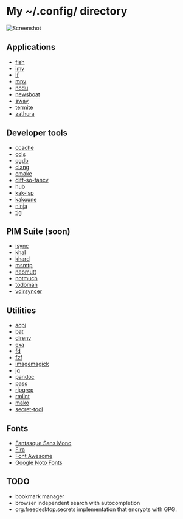 My ~/.config/ directory
=======================

![Screenshot](https://raw.githubusercontent.com/purpleKarrot/dotfiles/master/screenshot.png)

## Applications

* [fish](https://fishshell.com/)
* [imv](http://github.com/eXeC64/imv/)
* [lf](https://godoc.org/github.com/gokcehan/lf)
* [mpv](https://mpv.io/)
* [ncdu](https://dev.yorhel.nl/ncdu)
* [newsboat](https://newsboat.org/)
* [sway](https://swaywm.org/)
* [termite](https://github.com/thestinger/termite/)
* [zathura](https://pwmt.org/projects/zathura/)

## Developer tools

* [ccache](https://ccache.samba.org/)
* [ccls](https://github.com/MaskRay/ccls)
* [cgdb](https://cgdb.github.io/)
* [clang](https://clang.llvm.org/)
* [cmake](https://cmake.org/)
* [diff-so-fancy](https://github.com/so-fancy/diff-so-fancy)
* [hub](https://hub.github.com/)
* [kak-lsp](https://github.com/ul/kak-lsp)
* [kakoune](http://kakoune.org/)
* [ninja](https://ninja-build.org/)
* [tig](http://jonas.nitro.dk/tig/)

## PIM Suite (soon)

* [isync](http://isync.sourceforge.net)
* [khal](http://lostpackets.de/khal/)
* [khard](https://github.com/scheibler/khard)
* [msmtp](http://msmtp.sourceforge.net/)
* [neomutt](http://www.neomutt.org/)
* [notmuch](http://notmuchmail.org/)
* [todoman](https://todoman.rtfd.org/)
* [vdirsyncer](https://vdirsyncer.rtfd.org/)

## Utilities

* [acpi](https://acpiclient.sourceforge.io/)
* [bat](https://github.com/sharkdp/bat)
* [direnv](https://direnv.net/)
* [exa](https://the.exa.website/)
* [fd](https://github.com/sharkdp/fd)
* [fzf](https://github.com/junegunn/fzf)
* [imagemagick](https://www.imagemagick.org/)
* [jq](https://stedolan.github.io/jq/)
* [pandoc](https://pandoc.org/)
* [pass](https://www.passwordstore.org/)
* [ripgrep](https://github.com/BurntSushi/ripgrep)
* [rmlint](https://rmlint.rtfd.org/)
* [mako](https://wayland.emersion.fr/mako/)
* [secret-tool](https://wiki.gnome.org/Projects/Libsecret)

## Fonts

* [Fantasque Sans Mono](https://github.com/belluzj/fantasque-sans/)
* [Fira](http://mozilla.github.io/Fira/)
* [Font Awesome](https://fontawesome.com/)
* [Google Noto Fonts](https://www.google.com/get/noto/)

## TODO

* bookmark manager
* browser independent search with autocompletion
* org.freedesktop.secrets implementation that encrypts with GPG.
